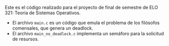 Este es el código realizado para el proyecto de final de semestre de ELO 321: Teoría de Sistemas Operativos.

- El archivo `main.c` es un código que emula el problema de los filósofos comensales, que genera un deadlock.
- El archivo `main_no_deadlock.c` implementa un semáforo para la solicitud de resursos.
